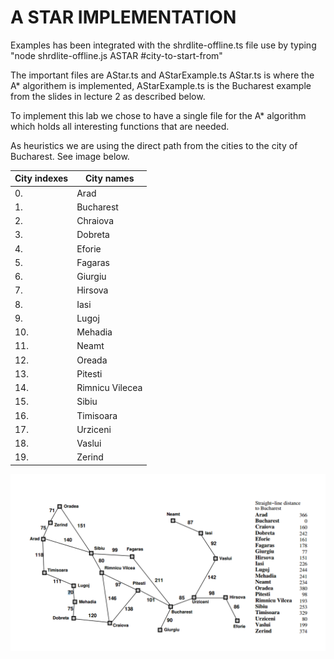 A STAR IMPLEMENTATION
======================

Examples has been integrated with the shrdlite-offline.ts file 
use by typing "node shrdlite-offline.js ASTAR #city-to-start-from"

The important files are AStar.ts and AStarExample.ts
AStar.ts is where the A* algorithem is implemented, AStarExample.ts is the Bucharest example from the slides in lecture 2 as described below.

To implement this lab we chose to have a single file for the A* algorithm which holds all interesting functions that are needed.

As heuristics we are using the direct path from the cities to the city of Bucharest.
See image below.

|City indexes |City names  |
| ----- | ------ |
|0.  |  Arad|
|1.  |  Bucharest|
|2.  |  Chraiova|
|3.  |  Dobreta |
|4.  |  Eforie|
|5.  |  Fagaras |
|6.  |  Giurgiu |
|7.  |  Hirsova |
|8.  |  Iasi |
|9.  |  Lugoj |
|10. |  Mehadia |
|11. |  Neamt |
|12. |  Oreada |
|13. |  Pitesti |
|14. |  Rimnicu Vilecea |
|15. |  Sibiu |
|16. |  Timisoara |
|17. |  Urziceni |
|18. |  Vaslui |
|19. |  Zerind |

![romania](romania.png?raw=true "romania")







